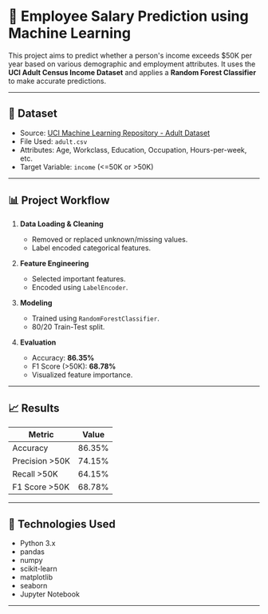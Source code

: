 # 🧠 Employee Salary Prediction using Machine Learning

This project aims to predict whether a person's income exceeds \$50K per year based on various demographic and employment attributes. It uses the **UCI Adult Census Income Dataset** and applies a **Random Forest Classifier** to make accurate predictions.

---

## 📁 Dataset

- Source: [UCI Machine Learning Repository - Adult Dataset](https://archive.ics.uci.edu/ml/datasets/adult)
- File Used: `adult.csv`
- Attributes: Age, Workclass, Education, Occupation, Hours-per-week, etc.
- Target Variable: `income` (<=50K or >50K)

---

## 📊 Project Workflow

1. **Data Loading & Cleaning**
   - Removed or replaced unknown/missing values.
   - Label encoded categorical features.

2. **Feature Engineering**
   - Selected important features.
   - Encoded using `LabelEncoder`.

3. **Modeling**
   - Trained using `RandomForestClassifier`.
   - 80/20 Train-Test split.

4. **Evaluation**
   - Accuracy: **86.35%**
   - F1 Score (>50K): **68.78%**
   - Visualized feature importance.

---

## 📈 Results

| Metric         | Value     |
|----------------|-----------|
| Accuracy       | 86.35%    |
| Precision >50K | 74.15%    |
| Recall >50K    | 64.15%    |
| F1 Score >50K  | 68.78%    |

---

## 🔧 Technologies Used

- Python 3.x
- pandas
- numpy
- scikit-learn
- matplotlib
- seaborn
- Jupyter Notebook

---
